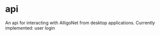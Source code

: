 # api

An api for interacting with AlligoNet from desktop applications.
Currently implemented:
user login
